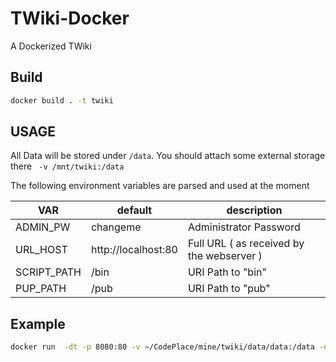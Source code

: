 # TWiki-Docker
A Dockerized TWiki

## Build
```bash
docker build . -t twiki
```

## USAGE
All Data will be stored under `/data`. You should attach some
external storage there ` -v /mnt/twiki:/data`

The following environment variables are parsed and used at the moment

|   VAR         |    default            | description            |
|---------------|-----------------------|------------------------|
| ADMIN\_PW     | changeme              | Administrator Password |
| URL\_HOST     | http://localhost:80   | Full URL ( as received by the webserver ) |
| SCRIPT\_PATH  | /bin                  | URI Path to "bin"      |
| PUP\_PATH     | /pub                  | URI Path to "pub"      |


## Example
```bash
docker run  -dt -p 8080:80 -v ~/CodePlace/mine/twiki/data/data:/data -e URL_HOST=http://127.0.0.1:8080/ -e ADMIN_PW=pass1234 twiki
```
